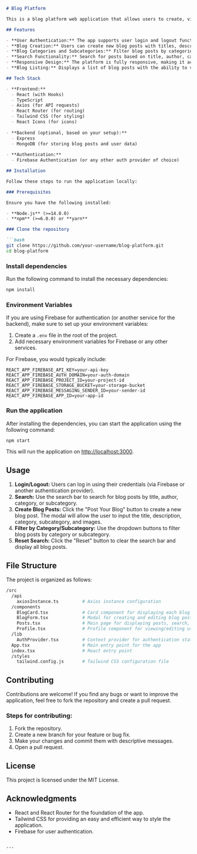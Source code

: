 ```markdown
# Blog Platform

This is a blog platform web application that allows users to create, view, and search blog posts. The platform supports filtering by categories and subcategories and allows users to search for blog posts based on title, author's name, category, or subcategory. The app is built with **React**, **TypeScript**, **Axios** for making HTTP requests, and **Tailwind CSS** for styling.

## Features

- **User Authentication:** The app supports user login and logout functionality.
- **Blog Creation:** Users can create new blog posts with titles, descriptions, summaries, and images.
- **Blog Categories and Subcategories:** Filter blog posts by categories (Tech, Travel, etc.) and subcategories (AI, Nature, etc.).
- **Search Functionality:** Search for posts based on title, author, category, or subcategory.
- **Responsive Design:** The platform is fully responsive, making it accessible from both desktop and mobile devices.
- **Blog Listing:** Displays a list of blog posts with the ability to view, sort, and filter posts.

## Tech Stack

- **Frontend:**
  - React (with Hooks)
  - TypeScript
  - Axios (for API requests)
  - React Router (for routing)
  - Tailwind CSS (for styling)
  - React Icons (for icons)
  
- **Backend (optional, based on your setup):**
  - Express
  - MongoDB (for storing blog posts and user data)
  
- **Authentication:**
  - Firebase Authentication (or any other auth provider of choice)

## Installation

Follow these steps to run the application locally:

### Prerequisites

Ensure you have the following installed:

- **Node.js** (>=14.0.0)
- **npm** (>=6.0.0) or **yarn**

### Clone the repository

```bash
git clone https://github.com/your-username/blog-platform.git
cd blog-platform
```

### Install dependencies

Run the following command to install the necessary dependencies:

```bash
npm install
```

### Environment Variables

If you are using Firebase for authentication (or another service for the backend), make sure to set up your environment variables:

1. Create a `.env` file in the root of the project.
2. Add necessary environment variables for Firebase or any other services.

For Firebase, you would typically include:

```env
REACT_APP_FIREBASE_API_KEY=your-api-key
REACT_APP_FIREBASE_AUTH_DOMAIN=your-auth-domain
REACT_APP_FIREBASE_PROJECT_ID=your-project-id
REACT_APP_FIREBASE_STORAGE_BUCKET=your-storage-bucket
REACT_APP_FIREBASE_MESSAGING_SENDER_ID=your-sender-id
REACT_APP_FIREBASE_APP_ID=your-app-id
```

### Run the application

After installing the dependencies, you can start the application using the following command:

```bash
npm start
```

This will run the application on [http://localhost:3000](http://localhost:3000).

## Usage

1. **Login/Logout:** Users can log in using their credentials (via Firebase or another authentication provider).
2. **Search:** Use the search bar to search for blog posts by title, author, category, or subcategory.
3. **Create Blog Posts:** Click the "Post Your Blog" button to create a new blog post. The modal will allow the user to input the title, description, category, subcategory, and images.
4. **Filter by Category/Subcategory:** Use the dropdown buttons to filter blog posts by category or subcategory.
5. **Reset Search:** Click the "Reset" button to clear the search bar and display all blog posts.

## File Structure

The project is organized as follows:

```bash
/src
  /api
    axiosInstance.ts         # Axios instance configuration
  /components
    BlogCard.tsx             # Card component for displaying each blog post
    BlogForm.tsx             # Modal for creating and editing blog posts
    Posts.tsx                # Main page for displaying posts, search, and filters
    Profile.tsx              # Profile component for viewing/editing user profile
  /lib
    AuthProvider.tsx         # Context provider for authentication state management
  App.tsx                    # Main entry point for the app
  index.tsx                  # React entry point
  /styles
    tailwind.config.js       # Tailwind CSS configuration file
```

## Contributing

Contributions are welcome! If you find any bugs or want to improve the application, feel free to fork the repository and create a pull request.

### Steps for contributing:

1. Fork the repository.
2. Create a new branch for your feature or bug fix.
3. Make your changes and commit them with descriptive messages.
4. Open a pull request.

## License

This project is licensed under the MIT License.

## Acknowledgments

- React and React Router for the foundation of the app.
- Tailwind CSS for providing an easy and efficient way to style the application.
- Firebase for user authentication.
```

---
